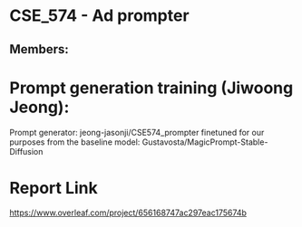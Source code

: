 # CSE_574 - Ad prompter
## Members:

# Prompt generation training (Jiwoong Jeong):
Prompt generator: jeong-jasonji/CSE574_prompter finetuned for our purposes from the baseline model: Gustavosta/MagicPrompt-Stable-Diffusion

# Report Link
https://www.overleaf.com/project/656168747ac297eac175674b


